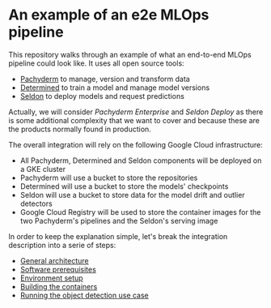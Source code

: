 # An example of an e2e MLOps pipeline 

This repository walks through an example of what an end-to-end MLOps pipeline could look like.  It uses all open source tools:

- [Pachyderm](https://www.pachyderm.com/) to manage, version and transform data
- [Determined](https://www.determined.ai) to train a model and manage model versions
- [Seldon](http://seldon.io/) to deploy models and request predictions

Actually, we will consider *Pachyderm Enterprise* and *Seldon Deploy* as there is some additional complexity that we want to cover and because these are the products normally found in production.

The overall integration will rely on the following Google Cloud infrastructure:

- All Pachyderm, Determined and Seldon components will be deployed on a GKE cluster
- Pachyderm will use a bucket to store the repositories
- Determined will use a bucket to store the models' checkpoints
- Seldon will use a bucket to store data for the model drift and outlier detectors
- Google Cloud Registry will be used to store the container images for the two Pachyderm's pipelines and the Seldon's serving image

In order to keep the explanation simple, let's break the integration description into a serie of steps:

- [General architecture](doc/architecture.md)
- [Software prerequisites](doc/prerequisites.md)
- [Environment setup](doc/environment.md)
- [Building the containers](doc/containers.md)
- [Running the object detection use case](doc/object-detection.md)
